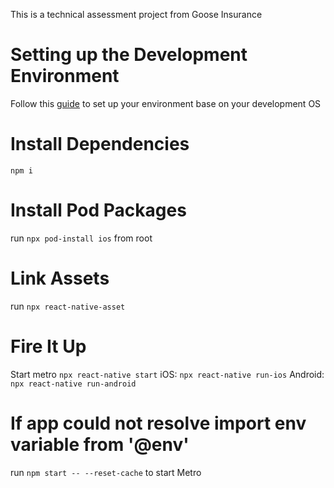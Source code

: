 This is a technical assessment project from Goose Insurance

# Setting up the Development Environment

Follow this [guide](https://reactnative.dev/docs/environment-setup) to set up your environment base on your development OS

# Install Dependencies

`npm i`

# Install Pod Packages

run `npx pod-install ios` from root

# Link Assets

run `npx react-native-asset`

# Fire It Up

Start metro `npx react-native start`
iOS: `npx react-native run-ios`
Android: `npx react-native run-android`

# If app could not resolve import env variable from '@env'

run `npm start -- --reset-cache` to start Metro
